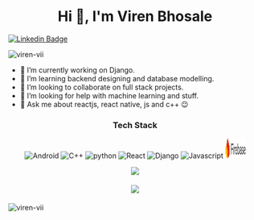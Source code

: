 <h1 align="center">Hi 👋, I'm Viren Bhosale</h1>

[![Linkedin Badge](https://img.shields.io/badge/Viren-Bhosale-blue?style=flat-square&logo=linkedin)](https://www.linkedin.com/in/viren-rahul-bhosale-559015194/)

<p align="left"> <img src="https://komarev.com/ghpvc/?username=viren-vii&label=Profile%20views&color=0e75b6&style=flat" alt="viren-vii" /> </p>

- 🔭 I’m currently working on Django.
- 🌱 I’m learning backend designing and database modelling.
- 👯 I’m looking to collaborate on full stack projects.
- 🤔 I’m looking for help with machine learning and stuff.
- 💬 Ask me about reactjs, react native, js and c++ 😉
  
<h3 align="center"> Tech Stack </h3>
<p align="center">
<img src="https://raw.githubusercontent.com/gilbarbara/logos/master/logos/android-icon.svg" alt="Android" width="40" height="40"/>
<img src="https://raw.githubusercontent.com/gilbarbara/logos/master/logos/c-plusplus.svg" alt="C++" width="40" height="40"/> 
<img src="https://github.com/gilbarbara/logos/blob/master/logos/python.svg" alt="python" width="40" height="40"/> 
<img src="https://raw.githubusercontent.com/gilbarbara/logos/master/logos/react.svg" alt="React" width="40" height="40"/>
<img src="https://raw.githubusercontent.com/gilbarbara/logos/master/logos/django.svg" alt="Django" width="40" height="40"/>
<img src="https://raw.githubusercontent.com/gilbarbara/logos/master/logos/javascript.svg" alt="Javascript" width="40" height="40"/>
<img src="https://raw.githubusercontent.com/gilbarbara/logos/master/logos/firebase.svg" alt="Firebase" width="40" height="40"/>
</p>


<p align="center">
  <img  src="https://github-readme-stats.vercel.app/api?username=viren-vii&show_icons=true&&theme=dark&&hide_border=false&&count_private=true&include_all_commits=true)](https://github.com/anuraghazra/github-readme-stats" />
  <br><br>
  <img  src="https://github-readme-streak-stats.herokuapp.com/?user=viren-vii&&hide_border=false&&theme=dark&&show_icons=true" />
  <br><br>
  <img align="left" src="https://github-readme-stats.vercel.app/api/top-langs?username=viren-vii&show_icons=true&locale=en&layout=compact&theme=dark" alt="viren-vii" />
</p>

